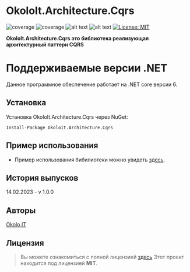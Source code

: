 # OkoloIt.Architecture.Cqrs

![coverage](https://img.shields.io/badge/version-2.0.0-blue) ![coverage](https://img.shields.io/badge/-Okolo%20IT-orange)
![alt text](https://github.com/open-telemetry/opentelemetry-dotnet/actions/workflows/linux-ci.yml/badge.svg?branch=main)
![alt text](https://github.com/open-telemetry/opentelemetry-dotnet/actions/workflows/windows-ci.yml/badge.svg?branch=main)
[![License: MIT](https://img.shields.io/badge/License-MIT-yellow.svg)](https://github.com/SilverWolf2k20/OkoloIt.Utilities.Result/blob/master/LICENSE.md)

**OkoloIt.Architecture.Cqrs это библиотека реализующая архитектурный паттерн CQRS**

# Поддерживаемые версии .NET

Данное программное обеспечение работает на .NET core версии 6.

## Установка

Установка OkoloIt.Architecture.Cqrs через NuGet:

```
Install-Package OkoloIt.Architecture.Cqrs
```

## Пример использования

- Пример использования бибилиотеки можно увидеть [здесь](https://github.com/SilverWolf2k20/OkoloIt.Architecture.Cqrs/tree/master/samples).

## История выпусков

14.02.2023 - v 1.0.0

## Авторы

[Okolo IT](https://vk.com/okolo_it_govnokoding)

## Лицензия
>Вы можете ознакомиться с полной лицензией [здесь](https://github.com/SilverWolf2k20/OkoloIt.Architecture.Cqrs/blob/master/LICENSE.md)
Этот проект находится под лицензией **MIT**.
